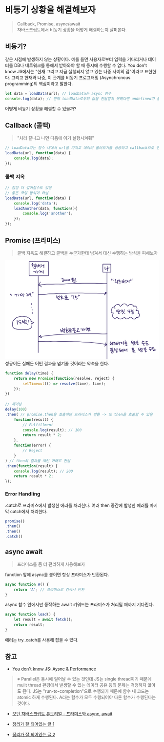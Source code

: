 # 비동기 상황을 해결해보자
> Callback, Promise, async/await <br>
> 자바스크립트에서 비동기 상황을 어떻게 해결하는지 살펴본다.

## 비동기?
같은 시점에 발생하지 않는 상황이다. 예를 들면 사용자로부터 입력을 기다리거나 데이터를 DB나 네트워크를 통해서 받아와야 할 때 동시에 수행할 수 없다. You don't know JS에서는 "현재 그리고 지금 실행되지 않고 있는 나중 사이의 갭"이라고 표현한다. 그리고 현재와 나중, 이 관계를 비동기 프로그래밍 (Asynchronous programming)의 핵심이라고 말한다.

```js
let data = loadData(url); // loadData는 async 함수
console.log(data); // 만약 loadData로부터 값을 전달받지 못했다면 undefined가 출력될 것
```

어떻게 비동기 상황을 해결할 수 있을까?

## Callback (콜백)
> "처리 끝나고 나면 다음에 이거 실행시켜줘"

```js
// loadData라는 함수 내에서 url을 가지고 데이터 불러오기를 성공하고 callback으로 전달받은 함수를 실행
loadData(url, function(data) {
    console.log(data);
});
```

### 콜백 지옥
```js
// 점점 더 깊어질수도 있음
// 좋은 코딩 방식이 아님
loadData(url, function(data) {
    console.log('data');
    loadAnother(data, function(){
        console.log('another');
    });
});
```

## Promise (프라미스)
> 콜백 지옥도 해결하고 콜백을 누군가한테 넘겨서 대신 수행하는 방식을 피해보자

![hamburger](./images/promiseHamburger.png)
성공이든 실패든 어떤 결과을 넘겨줄 것이라는 약속을 한다.

```js
function delay(time) {
    return new Promise(function(resolve, reject) {
        setTimeout(() => resolve(time), time);
    });
})

// 체이닝
delay(100)
.then( // promise.then을 호출하면 프라미스가 반환 -> 또 then을 호출할 수 있음
    function(result) {
        // Fulfillment
        console.log(result); // 100
        return result * 2;
    },
    function(error) {
        // Reject
    }
) // then의 결과를 체인 아래로 전달
.then(function(result) {
    console.log(result); // 200
    return result * 2;
});
```

### Error Handling
.catch로 프라미스에서 발생한 에러를 처리한다. 여러 then 중간에 발생한 에러를 마지막 catch에서 처리한다.
```js
promise()
.then()
.then()
.catch()
```

## async await
> 프라미스를 좀 더 편리하게 사용해보자

function 앞에 async를 붙이면 항상 프라미스가 반환된다.
```js
async function A() {
    return 'A'; // 프라미스로 감싸서 반환
}
```

async 함수 안에서만 동작하는 await 키워드는 프라미스가 처리될 때까지 기다린다.
```js
async function load() {
    let result = await fetch();
    return result;
}
```

에러는 try..catch를 사용해 잡을 수 있다.


## 참고
* [You don't know JS: Aysnc & Performance](https://github.com/getify/You-Dont-Know-JS/blob/1st-ed/async%20&%20performance/README.md#you-dont-know-js-async--performance)

> ※ Parallel은 동시에 일어날 수 있는 것인데 JS는 single thread이기 때문에 mulit thread 환경에서 발생할 수 있는 데이터 공유 등의 문제는 걱정하지 않아도 된다. JS는 "run-to-completion"으로 수행되기 때문에 함수 내 코드는 atomic 하게 수행된다. A라는 함수가 모두 수행되어야 다른 함수가 수행된다는 것이다.

* [모던 자바스크립트 튜토리얼 - 프라미스와 async, await](https://ko.javascript.info/async)

* [정리가 잘 되어있는 글 1](https://blog.sessionstack.com/how-javascript-works-event-loop-and-the-rise-of-async-programming-5-ways-to-better-coding-with-2f077c4438b5)

* [정리가 잘 되어있는 글 2](https://blog.naver.com/pjt3591oo/222204144528)